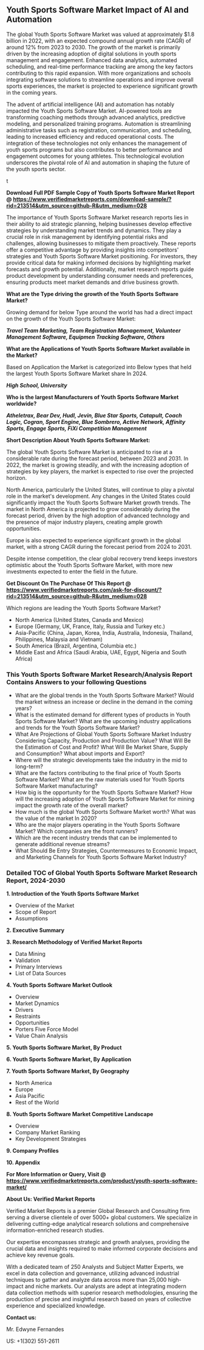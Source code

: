 <h2>Youth Sports Software Market Impact of AI and Automation</h2><p>The global Youth Sports Software Market was valued at approximately $1.8 billion in 2022, with an expected compound annual growth rate (CAGR) of around 12% from 2023 to 2030. The growth of the market is primarily driven by the increasing adoption of digital solutions in youth sports management and engagement. Enhanced data analytics, automated scheduling, and real-time performance tracking are among the key factors contributing to this rapid expansion. With more organizations and schools integrating software solutions to streamline operations and improve overall sports experiences, the market is projected to experience significant growth in the coming years.</p><p>The advent of artificial intelligence (AI) and automation has notably impacted the Youth Sports Software Market. AI-powered tools are transforming coaching methods through advanced analytics, predictive modeling, and personalized training programs. Automation is streamlining administrative tasks such as registration, communication, and scheduling, leading to increased efficiency and reduced operational costs. The integration of these technologies not only enhances the management of youth sports programs but also contributes to better performance and engagement outcomes for young athletes. This technological evolution underscores the pivotal role of AI and automation in shaping the future of the youth sports sector.</p>t</p><p id="" class=""><strong>Download Full PDF Sample Copy of Youth Sports Software Market Report @ <a href="https://www.verifiedmarketreports.com/download-sample/?rid=213514&utm_source=github-R&utm_medium=028" target="_blank">https://www.verifiedmarketreports.com/download-sample/?rid=213514&utm_source=github-R&utm_medium=028</a></strong></p><p>The importance of&nbsp;Youth Sports Software Market research reports lies in their ability to aid strategic planning, helping businesses develop effective strategies by understanding market trends and dynamics. They play a crucial role in risk management by identifying potential risks and challenges, allowing businesses to mitigate them proactively. These reports offer a competitive advantage by providing insights into competitors' strategies and Youth Sports Software Market positioning. For investors, they provide critical data for making informed decisions by highlighting market forecasts and growth potential. Additionally, market research reports guide product development by understanding consumer needs and preferences, ensuring products meet market demands and drive business growth.</p><p><strong>What are the&nbsp;Type driving the growth of the Youth Sports Software Market?</strong></p><p id="" class="">Growing demand for below Type around the world has had a direct impact on the growth of the Youth Sports Software Market:</p><em><strong>Travel Team Marketing, Team Registration Management, Volunteer Management Software, Equipmen Tracking Software, Others</strong></em></p><strong>What are the&nbsp;Applications&nbsp;of Youth Sports Software Market available in the Market?</strong></p><p id="" class="">Based on Application the Market is categorized into Below types that held the largest Youth Sports Software Market share In 2024.</p><em><strong>High School, University</strong></em></p><strong>Who is the largest Manufacturers of Youth Sports Software Market worldwide?</strong></p><p><em><strong>Atheletrax, Bear Dev, Hudl, Jevin, Blue Star Sports, Catapult, Coach Logic, Cogran, Sport Engine, Blue Sombrero, Active Network, Affinity Sports, Engage Sports, FiXi Competition Management</strong></em></p><p id="" class=""><strong>Short Description About Youth Sports Software Market:</strong></p><p>The global Youth Sports Software Market is anticipated to rise at a considerable rate during the forecast period, between 2023 and 2031. In 2022, the market is growing steadily, and with the increasing adoption of strategies by key players, the market is expected to rise over the projected horizon.</p><p>North America, particularly the United States, will continue to play a pivotal role in the market's development. Any changes in the United States could significantly impact the Youth Sports Software Market growth trends. The market in North America is projected to grow considerably during the forecast period, driven by the high adoption of advanced technology and the presence of major industry players, creating ample growth opportunities.</p><p>Europe is also expected to experience significant growth in the global market, with a strong CAGR during the forecast period from 2024 to 2031.</p><p>Despite intense competition, the clear global recovery trend keeps investors optimistic about the Youth Sports Software Market, with more new investments expected to enter the field in the future.</p><p id="" class=""><strong>Get Discount On The Purchase Of This Report @ <a href="https://www.verifiedmarketreports.com/ask-for-discount/?rid=213514&utm_source=github-R&utm_medium=028" target="_blank">https://www.verifiedmarketreports.com/ask-for-discount/?rid=213514&utm_source=github-R&utm_medium=028</a></strong></p>Which regions are leading the Youth Sports Software Market?</p><ul><li>North America (United States, Canada and Mexico)</li><li>Europe (Germany, UK, France, Italy, Russia and Turkey etc.)</li><li>Asia-Pacific (China, Japan, Korea, India, Australia, Indonesia, Thailand, Philippines, Malaysia and Vietnam)</li><li>South America (Brazil, Argentina, Columbia etc.)</li><li>Middle East and Africa (Saudi Arabia, UAE, Egypt, Nigeria and South Africa)</li></ul><h3 id="" class="">This Youth Sports Software Market Research/Analysis Report Contains Answers to your following Questions</h3><ul><li>What are the global trends in the Youth Sports Software Market? Would the market witness an increase or decline in the demand in the coming years?</li><li>What is the estimated demand for different types of products in Youth Sports Software Market? What are the upcoming industry applications and trends for the Youth Sports Software Market?</li><li>What Are Projections of Global Youth Sports Software Market Industry Considering Capacity, Production and Production Value? What Will Be the Estimation of Cost and Profit? What Will Be Market Share, Supply and Consumption? What about imports and Export?</li><li>Where will the strategic developments take the industry in the mid to long-term?</li><li>What are the factors contributing to the final price of Youth Sports Software Market? What are the raw materials used for Youth Sports Software Market manufacturing?</li><li>How big is the opportunity for the Youth Sports Software Market? How will the increasing adoption of Youth Sports Software Market for mining impact the growth rate of the overall market?</li><li>How much is the global Youth Sports Software Market worth? What was the value of the market In 2020?</li><li>Who are the major players operating in the Youth Sports Software Market? Which companies are the front runners?</li><li>Which are the recent industry trends that can be implemented to generate additional revenue streams?</li><li>What Should Be Entry Strategies, Countermeasures to Economic Impact, and Marketing Channels for Youth Sports Software Market Industry?</li></ul><h3 id="" class="">Detailed TOC of Global Youth Sports Software Market Research Report, 2024-2030</h3><p id="" class=""><strong>1. Introduction of the Youth Sports Software Market</strong></p><ul><li>Overview of the Market</li><li>Scope of Report</li><li>Assumptions</li></ul><p id="" class=""><strong>2. Executive Summary</strong></p><p id="" class=""><strong>3. Research Methodology of Verified Market Reports</strong></p><ul><li>Data Mining</li><li>Validation</li><li>Primary Interviews</li><li>List of Data Sources</li></ul><p id="" class=""><strong>4. Youth Sports Software Market Outlook</strong></p><ul><li>Overview</li><li>Market Dynamics</li><li>Drivers</li><li>Restraints</li><li>Opportunities</li><li>Porters Five Force Model</li><li>Value Chain Analysis</li></ul><p id="" class=""><strong>5. Youth Sports Software Market, By Product</strong></p><p id="" class=""><strong>6. Youth Sports Software Market, By Application</strong></p><p id="" class=""><strong>7. Youth Sports Software Market, By Geography</strong></p><ul><li>North America</li><li>Europe</li><li>Asia Pacific</li><li>Rest of the World</li></ul><p id="" class=""><strong>8. Youth Sports Software Market Competitive Landscape</strong></p><ul><li>Overview</li><li>Company Market Ranking</li><li>Key Development Strategies</li></ul><p id="" class=""><strong>9. Company Profiles</strong></p><p id="" class=""><strong>10. Appendix</strong></p><p id="" class=""><strong>For More Information or Query, Visit @ <a href="https://www.verifiedmarketreports.com/product/youth-sports-software-market/" target="_blank">https://www.verifiedmarketreports.com/product/youth-sports-software-market/</a></strong></p><p id="" class=""><strong>About Us: Verified Market Reports</strong></p><p id="" class="">Verified Market Reports is a premier Global Research and Consulting firm serving a diverse clientele of over 5000+ global customers. We specialize in delivering cutting-edge analytical research solutions and comprehensive information-enriched research studies.</p><p id="" class="">Our expertise encompasses strategic and growth analyses, providing the crucial data and insights required to make informed corporate decisions and achieve key revenue goals.</p><p id="" class="">With a dedicated team of 250 Analysts and Subject Matter Experts, we excel in data collection and governance, utilizing advanced industrial techniques to gather and analyze data across more than 25,000 high-impact and niche markets. Our analysts are adept at integrating modern data collection methods with superior research methodologies, ensuring the production of precise and insightful research based on years of collective experience and specialized knowledge.</p><p id="" class=""><strong>Contact us:</strong></p><p id="" class="">Mr. Edwyne Fernandes</p><p id="" class="">US: +1(302) 551-2611</p>